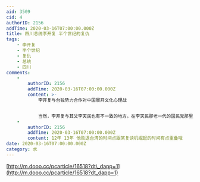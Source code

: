 ```yaml
---
aid: 3509
cid: 4
authorID: 2156
addTime: 2020-03-16T07:00:00.000Z
title: 四川总统李开复 半个世纪的复仇
tags:
    - 李开复
    - 半个世纪
    - 复仇
    - 总统
    - 四川
comments:
    -
        authorID: 2156
        addTime: 2020-03-16T07:00:00.000Z
        content: >-
            李开复与台独势力合作对中国展开文化心理战


            当然，李开复与其父李天民也有不一致的地方。在李天民那老一代的国民党那里，虽然坚决反共，但是绝不允许台独。今天仍然有很多国民党人及国民党人得后代，拒绝跟台独势力合流。而李开复的政治立场却和马英九接近，即在蓝绿之间搞投机。李开复在大陆政治活动频繁，事实上已经和民进党结成统一战线，共同对抗大陆的共产党。
    -
        authorID: 2156
        addTime: 2020-03-16T07:00:00.000Z
        content: 12年 13年 他败退台湾的时间点跟某复读机崛起的时间有点重叠哦
date: 2020-03-16T07:00:00.000Z
category: 水
---
```


[http://m.dooo.cc/pcarticle/16518?dt\_dapp=1](http://m.dooo.cc/pcarticle/16518?dt_dapp=1)
